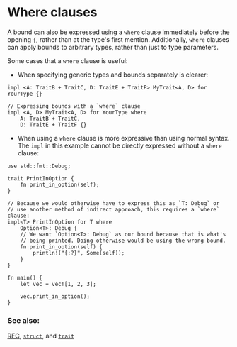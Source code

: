 # Where clauses

A bound can also be expressed using a `where` clause immediately
before the opening `{`, rather than at the type's first mention. 
Additionally, `where` clauses can apply bounds to arbitrary types, 
rather than just to type parameters.

Some cases that a `where` clause is useful:

* When specifying generic types and bounds separately is clearer:

```rust,ignore
impl <A: TraitB + TraitC, D: TraitE + TraitF> MyTrait<A, D> for YourType {}

// Expressing bounds with a `where` clause
impl <A, D> MyTrait<A, D> for YourType where
    A: TraitB + TraitC,
    D: TraitE + TraitF {}
```

* When using a `where` clause is more expressive than using normal syntax. 
The `impl` in this example cannot be directly expressed without a `where` clause:

```rust,editable
use std::fmt::Debug;

trait PrintInOption {
    fn print_in_option(self);
}

// Because we would otherwise have to express this as `T: Debug` or 
// use another method of indirect approach, this requires a `where` clause:
impl<T> PrintInOption for T where
    Option<T>: Debug {
    // We want `Option<T>: Debug` as our bound because that is what's
    // being printed. Doing otherwise would be using the wrong bound.
    fn print_in_option(self) {
        println!("{:?}", Some(self));
    }
}

fn main() {
    let vec = vec![1, 2, 3];

    vec.print_in_option();
}
```

### See also:

[RFC][where], [`struct`][struct], and [`trait`][trait]

[struct]: /custom_types/structs.html
[trait]: /trait.html
[where]: https://github.com/rust-lang/rfcs/blob/master/text/0135-where.md

